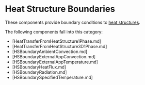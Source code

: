 # Heat Structure Boundaries

These components provide boundary conditions to
[heat structures](thermal_hydraulics/component_groups/heat_structure.md).

The following components fall into this category:

- [HeatTransferFromHeatStructure1Phase.md]
- [HeatTransferFromHeatStructure3D1Phase.md]
- [HSBoundaryAmbientConvection.md]
- [HSBoundaryExternalAppConvection.md]
- [HSBoundaryExternalAppTemperature.md]
- [HSBoundaryHeatFlux.md]
- [HSBoundaryRadiation.md]
- [HSBoundarySpecifiedTemperature.md]
